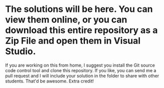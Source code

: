 # The solutions will be here. You can view them online, or you can download this entire repository as a Zip File and open them in Visual Studio.

If you are working on this from home, I suggest you install the Git source code control tool and clone this repository. If you like, you can send me a pull request and I will include your solution in the folder to share with other students. That'd be awesome. Extra credit!
